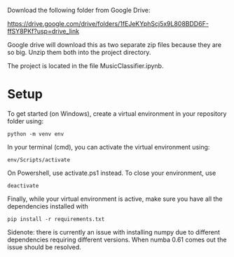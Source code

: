 Download the following folder from Google Drive:

https://drive.google.com/drive/folders/1fEJeKYphScj5x9L808BDD6F-ffSY8PKf?usp=drive_link

Google drive will download this as two separate zip files because they are so big.
Unzip them both into the project directory.

The project is located in the file MusicClassifier.ipynb.

# Setup
To get started (on Windows), create a virtual environment in your repository folder using: 
```
python -m venv env
```
In your terminal (cmd), you can activate the virtual environment using:
```
env/Scripts/activate
```
On Powershell, use activate.ps1 instead. To close your environment, use 
```
deactivate
```
Finally, while your virtual environment is active, make sure you have all the dependencies installed with
```
pip install -r requirements.txt
```
Sidenote: there is currently an issue with installing numpy due to different dependencies requiring different versions. When numba 0.61 comes out the issue should be resolved.
